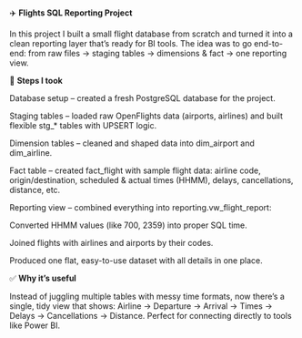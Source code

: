 ✈️ **Flights SQL Reporting Project**

In this project I built a small flight database from scratch and turned it into a clean reporting layer that’s ready for BI tools.
The idea was to go end-to-end: from raw files → staging tables → dimensions & fact → one reporting view.

🔨 **Steps I took**

Database setup – created a fresh PostgreSQL database for the project.

Staging tables – loaded raw OpenFlights data (airports, airlines) and built flexible stg_* tables with UPSERT logic.

Dimension tables – cleaned and shaped data into dim_airport and dim_airline.

Fact table – created fact_flight with sample flight data: airline code, origin/destination, scheduled & actual times (HHMM), delays, cancellations, distance, etc.

Reporting view – combined everything into reporting.vw_flight_report:

Converted HHMM values (like 700, 2359) into proper SQL time.

Joined flights with airlines and airports by their codes.

Produced one flat, easy-to-use dataset with all details in one place.

✅ **Why it’s useful**

Instead of juggling multiple tables with messy time formats, now there’s a single, tidy view that shows:
Airline → Departure → Arrival → Times → Delays → Cancellations → Distance.
Perfect for connecting directly to tools like Power BI.
